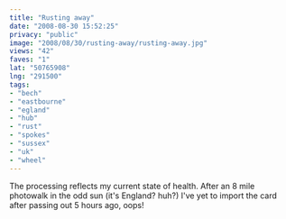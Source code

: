 ```yaml
---
title: "Rusting away"
date: "2008-08-30 15:52:25"
privacy: "public"
image: "2008/08/30/rusting-away/rusting-away.jpg"
views: "42"
faves: "1"
lat: "50765908"
lng: "291500"
tags:
- "bech"
- "eastbourne"
- "egland"
- "hub"
- "rust"
- "spokes"
- "sussex"
- "uk"
- "wheel"
---
```

The processing reflects my current state of health. After an 8 mile photowalk in the odd sun (it's England? huh?) I've yet to import the card after passing out 5 hours ago, oops!<a href="/photos/2008/08/30/rusting-away"></a>
